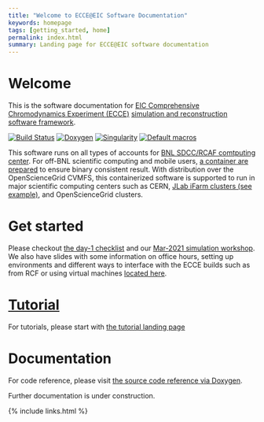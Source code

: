 ```yaml
---
title: "Welcome to ECCE@EIC Software Documentation"
keywords: homepage
tags: [getting_started, home]
permalink: index.html
summary: Landing page for ECCE@EIC software documentation
---
```



# Welcome

This is the software documentation for [EIC Comprehensive Chromodynamics Experiment (ECCE)](https://www.ecce-eic.org/) [simulation and reconstruction software framework](https://github.com/ECCE-EIC). 

[![Build Status](https://web.racf.bnl.gov/jenkins-sphenix/buildStatus/icon?job=sPHENIX/sPHENIX_CoreSoftware_MasterBranch)](https://web.racf.bnl.gov/jenkins-sphenix/job/sPHENIX/job/sPHENIX_CoreSoftware_MasterBranch/)
[![Doxygen](https://img.shields.io/badge/code%20reference-Doxygen-green.svg)](https://ecce-eic.github.io/doxygen)
[![Singularity](https://img.shields.io/badge/container-Singularity%20via%20CVMFS-green.svg)](https://github.com/ECCE-EIC/Singularity)
[![Default macros](https://img.shields.io/badge/reference-macros-green.svg)](https://github.com/ECCE-EIC/macros)


This software runs on all types of accounts for [BNL SDCC/RCAF comtputing center](https://www.racf.bnl.gov/). 
For off-BNL scientific computing and mobile users, [a container are prepared](https://github.com/ECCE-EIC/Singularity) to ensure binary consistent result. 
With distribution over the OpenScienceGrid CVMFS, this containerized software is supported to run in major scientific computing centers such as CERN, [JLab iFarm clusters (see example)](/tutorials_example2_JLab.html), and OpenScienceGrid clusters. 

# Get started

Please checkout [the day-1 checklist](/tutorials_day1.html) and our [Mar-2021 simulation workshop](https://indico.bnl.gov/event/11112/). We also have slides with some information on office hours, setting up environments and different ways to interface with the ECCE builds such as from RCF or using virtual machines [located here](https://indico.bnl.gov/event/11268/attachments/33707/54249/ECCE_simulations_quick_guide.pdf).

# [Tutorial](/tutorials_landing_page.html)

For tutorials, please start with [the tutorial landing page](/tutorials_landing_page.html)

# Documentation

For code reference, please visit [the source code reference via Doxygen](/doxygen/). 

Further documentation is under construction. 


{% include links.html %}


